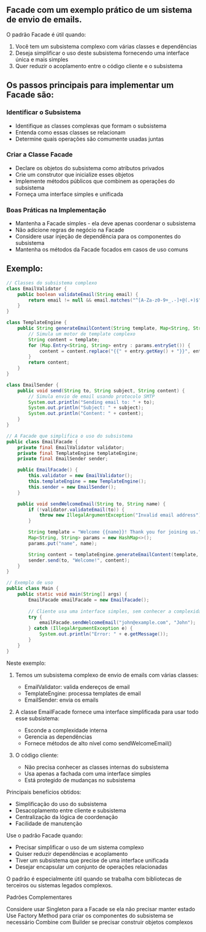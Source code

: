 ## Facade com um exemplo prático de um sistema de envio de emails.

O padrão Facade é útil quando:
1. Você tem um subsistema complexo com várias classes e dependências
2. Deseja simplificar o uso deste subsistema fornecendo uma interface única e mais simples
3. Quer reduzir o acoplamento entre o código cliente e o subsistema


## Os passos principais para implementar um Facade são:

### Identificar o Subsistema

- Identifique as classes complexas que formam o subsistema
- Entenda como essas classes se relacionam
- Determine quais operações são comumente usadas juntas


### Criar a Classe Facade

- Declare os objetos do subsistema como atributos privados
- Crie um construtor que inicialize esses objetos
- Implemente métodos públicos que combinem as operações do subsistema
- Forneça uma interface simples e unificada


### Boas Práticas na Implementação

- Mantenha a Facade simples - ela deve apenas coordenar o subsistema
- Não adicione regras de negócio na Facade
- Considere usar injeção de dependência para os componentes do subsistema
- Mantenha os métodos da Facade focados em casos de uso comuns


## Exemplo:



```java
// Classes do subsistema complexo
class EmailValidator {
    public boolean validateEmail(String email) {
        return email != null && email.matches("^[A-Za-z0-9+_.-]+@(.+)$");
    }
}

class TemplateEngine {
    public String generateEmailContent(String template, Map<String, String> params) {
        // Simula um motor de template complexo
        String content = template;
        for (Map.Entry<String, String> entry : params.entrySet()) {
            content = content.replace("{{" + entry.getKey() + "}}", entry.getValue());
        }
        return content;
    }
}

class EmailSender {
    public void send(String to, String subject, String content) {
        // Simula envio de email usando protocolo SMTP
        System.out.println("Sending email to: " + to);
        System.out.println("Subject: " + subject);
        System.out.println("Content: " + content);
    }
}

// A Facade que simplifica o uso do subsistema
public class EmailFacade {
    private final EmailValidator validator;
    private final TemplateEngine templateEngine;
    private final EmailSender sender;

    public EmailFacade() {
        this.validator = new EmailValidator();
        this.templateEngine = new TemplateEngine();
        this.sender = new EmailSender();
    }

    public void sendWelcomeEmail(String to, String name) {
        if (!validator.validateEmail(to)) {
            throw new IllegalArgumentException("Invalid email address");
        }

        String template = "Welcome {{name}}! Thank you for joining us.";
        Map<String, String> params = new HashMap<>();
        params.put("name", name);

        String content = templateEngine.generateEmailContent(template, params);
        sender.send(to, "Welcome!", content);
    }
}

// Exemplo de uso
public class Main {
    public static void main(String[] args) {
        EmailFacade emailFacade = new EmailFacade();
        
        // Cliente usa uma interface simples, sem conhecer a complexidade por trás
        try {
            emailFacade.sendWelcomeEmail("john@example.com", "John");
        } catch (IllegalArgumentException e) {
            System.out.println("Error: " + e.getMessage());
        }
    }
}

```

Neste exemplo:

1. Temos um subsistema complexo de envio de emails com várias classes:
    - EmailValidator: valida endereços de email
    - TemplateEngine: processa templates de email
    - EmailSender: envia os emails

2. A classe EmailFacade fornece uma interface simplificada para usar todo esse subsistema:
    - Esconde a complexidade interna
    - Gerencia as dependências
    - Fornece métodos de alto nível como sendWelcomeEmail()

3. O código cliente:
    - Não precisa conhecer as classes internas do subsistema
    - Usa apenas a fachada com uma interface simples
    - Está protegido de mudanças no subsistema

Principais benefícios obtidos:
- Simplificação do uso do subsistema
- Desacoplamento entre cliente e subsistema
- Centralização da lógica de coordenação
- Facilidade de manutenção

Use o padrão Facade quando:
- Precisar simplificar o uso de um sistema complexo
- Quiser reduzir dependências e acoplamento
- Tiver um subsistema que precise de uma interface unificada
- Desejar encapsular um conjunto de operações relacionadas

O padrão é especialmente útil quando se trabalha com bibliotecas de terceiros ou sistemas legados complexos.

Padrões Complementares

Considere usar Singleton para a Facade se ela não precisar manter estado
Use Factory Method para criar os componentes do subsistema se necessário
Combine com Builder se precisar construir objetos complexos
